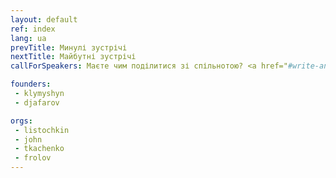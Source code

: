 ```yaml
---
layout: default
ref: index
lang: ua
prevTitle: Минулі зустрічі
nextTitle: Майбутні зустрічі
callForSpeakers: Маєте чим поділитися зі спільнотою? <a href="#write-anchor">Запропонуйте доповідь</a>

founders:
 - klymyshyn
 - djafarov

orgs:
 - listochkin
 - john
 - tkachenko
 - frolov
---
```

